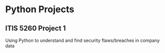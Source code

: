 # Python Projects
## ITIS 5260 Project 1
Using Python to understand and find security flaws/breaches in company data 

